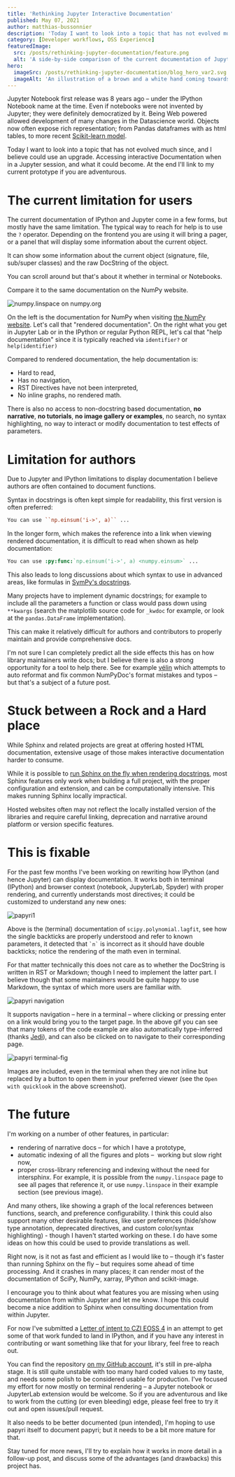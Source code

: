 ```yaml
---
title: 'Rethinking Jupyter Interactive Documentation'
published: May 07, 2021
author: matthias-bussonnier
description: 'Today I want to look into a topic that has not evolved much since, and I believe could use an upgrade. Accessing interactive Documentation when in a Jupyter session, and what it could become. At the end I"ll link to my current prototype if you are adventurous.'
category: [Developer workflows, OSS Experience]
featuredImage:
  src: /posts/rethinking-jupyter-documentation/feature.png
  alt: 'A side-by-side comparison of the current documentation of Jupyter with REPL vs NumPy"s documentation as a website.'
hero:
  imageSrc: /posts/rethinking-jupyter-documentation/blog_hero_var2.svg
  imageAlt: 'An illustration of a brown and a white hand coming towards each other to pass a business card with the logo of Quansight Labs.'
---
```


Jupyter Notebook first release was 8 years ago – under the IPython Notebook
name at the time. Even if notebooks were not invented by Jupyter; they were
definitely democratized by it. Being Web powered allowed development of many
changes in the Datascience world. Objects now often expose rich representation; from
Pandas dataframes with as html tables, to more recent [Scikit-learn model](https://github.com/scikit-learn/scikit-learn/pull/14180).

Today I want to look into a topic that has not evolved much since, and I believe
could use an upgrade. Accessing interactive Documentation when in a Jupyter
session, and what it could become. At the end I'll link to my current prototype
if you are adventurous.

# The current limitation for users

The current documentation of IPython and Jupyter come in a few forms, but mostly
have the same limitation.
The typical way to reach for help is to use the `?` operator. Depending on
the frontend you are using it will bring a pager, or a panel that will display
some information about the current object.

It can show some information about the current object (signature, file,
sub/super classes) and the raw DocString of the object.

You can scroll around but that's about it whether in terminal or Notebooks.

Compare it to the same documentation on the NumPy website.


<img alt="numpy.linspace on numpy.org" src="/posts/rethinking-jupyter-documentation/numpy-linspace-compare.png" />

On the left is the documentation for NumPy when visiting [the NumPy website](https://numpy.org). Let's
call that "rendered documentation". On the right what you get in Jupyter Lab or
in the IPython or regular Python REPL, let's cal that "help documentation" since
it is typically reached via `identifier?` or `help(identifier)`

Compared to rendered documentation, the help documentation is:

 - Hard to read,
 - Has no navigation,
 - RST Directives have not been interpreted,
 - No inline graphs, no rendered math.


There is also no access to non-docstring based documentation, **no narrative**,
**no tutorials**, **no image gallery or examples**, no search, no syntax
highlighting, no way to interact or modify documentation to test effects of
parameters.

# Limitation for authors

Due to Jupyter and IPython limitations to display documentation I believe
authors are often contained to document functions.

Syntax in docstrings is often kept simple for readability, this first version is
often preferred:

```rst
You can use ``np.einsum('i->', a)`` ...
```

In the longer form, which makes the reference into a link when viewing rendered
documentation, it is difficult to read when shown as help documentation:

```rst
You can use :py:func:`np.einsum('i->', a) <numpy.einsum>` ...
```

This also leads to long discussions about which syntax to use in advanced areas,
like formulas in [SymPy's docstrings](https://github.com/sympy/sympy/issues/14964).

Many projects have to implement dynamic docstrings; for example to include all
the parameters a function or class would pass down using ``**kwargs`` (search
the matplotlib source code for `_kwdoc` for example, or look at the ``pandas.DataFrame`` implementation).

This can make it relatively difficult for authors and contributors to properly
maintain and provide comprehensive docs.

I'm not sure I can completely predict all the side effects this has on how library
maintainers write docs; but I believe there is also a strong opportunity for a
tool to help there. See for example [vélin](https://github.com/Carreau/velin)
which attempts to auto reformat and fix common NumPyDoc's format mistakes and
typos – but that's a subject of a future post.

# Stuck between a Rock and a Hard place

While Sphinx and related projects are great at offering hosted HTML
documentation, extensive usage of those makes interactive documentation harder
to consume.

While it is possible to [run Sphinx on the fly when rendering
docstrings](https://github.com/spyder-ide/docrepr), most Sphinx features
only work when building a full project, with the proper configuration and
extension, and can be computationally intensive. This makes running Sphinx locally
impractical.

Hosted websites often may not reflect the locally installed version of the
libraries and require careful linking, deprecation and narrative around
platform or version specific features.

# This is fixable

For the past few months I've been working on rewriting how IPython (and hence
Jupyter) can display documentation. It works both in terminal (IPython) and
browser context (notebook, JupyterLab, Spyder) with proper rendering, and currently
understands most directives; it could be customized to understand any new ones:

<img alt="papyri1" src="/posts/rethinking-jupyter-documentation/papyri-1.png" class='center' />

Above is the (terminal) documentation of `scipy.polynomial.lagfit`, see how the
single backticks are properly understood and refer to known parameters, it
detected that  `` `n` `` is incorrect as it should have double backticks; notice
the rendering of the math even in terminal.

For that matter technically this does not care as to whether the DocString is
written in RST or Markdown; though I need to implement the latter part. I believe
though that some maintainers would be quite happy to use Markdown, the syntax
of which more users are familiar with.

<img alt="papyri navigation" src="/posts/rethinking-jupyter-documentation/papyri-nav.gif" class='center' />

It supports navigation – here in a terminal – where clicking or pressing enter on a
link would bring you to the target page. In the above gif you can see that many
tokens of the code example are also automatically type-inferred (thanks [Jedi](https://github.com/davidhalter/jedi)), and
can also be clicked on to navigate to their corresponding page.

<img alt="papyri terminal-fig" src="/posts/rethinking-jupyter-documentation/papyri-terminal-fig.png" class='center' />

Images are included, even in the terminal when they are not inline but replaced by
a button to open them in your preferred viewer (see the `Open with quicklook` in
the above screenshot).

# The future


I'm working on a number of other features, in particular:

 - rendering of narrative docs – for which I have a prototype,
 - automatic indexing of all the figures and plots –  working but slow right now,
 - proper cross-library referencing and indexing without the need for intersphinx.
   For example, it is possible from the `numpy.linspace` page to see all pages that
   reference it, or use `numpy.linspace` in their example section
   (see previous image).

And many others, like showing a graph of the local references between functions,
search, and preference configurability. I think this could also support many
other desirable features, like user preferences (hide/show type annotation,
deprecated directives, and custom color/syntax highlighting) - though I haven't started
working on these. I do have some ideas on how this could be used to provide
translations as well.

Right now, is it not as fast and efficient as I would like to – though it's faster
than running Sphinx on the fly – but requires some ahead of time processing. And it
crashes in many places; it can render most of the documentation of SciPy, NumPy,
xarray, IPython and scikit-image.

I encourage you to think about what features you are missing when using
documentation from within Jupyter and let me know. I hope this could become a
nice addition to Sphinx when consulting documentation from within Jupyter.

For now I've submitted a [Letter of intent to CZI EOSS
4](https://docs.google.com/document/d/1hk-Ww7pUwnoHINNhDeP9UOPvNEemAFe-pohK5dCtZPs/edit?usp=sharing)
in an attempt to get some of that work funded to land in IPython, and if you
have any interest in contributing or want something like that for your library,
feel free to reach out.

You can find the repository [on my GitHub account](https://github.com/Carreau/papyri),
it's still in pre-alpha stage. It is still quite unstable with too many hard
coded values to my taste, and needs some polish to be considered usable for production.
I've focused my effort for now mostly on terminal rendering – a Jupyter notebook
or JupyterLab extension would be welcome. So if you are adventurous and like to work
from the cutting (or even bleeding) edge, please feel free to try it out and
open issues/pull request.

It also needs to be better documented (pun intended), I'm hoping to use papyri itself to
document papyri; but it needs to be a bit more mature for that.

Stay tuned for more news, I'll try to explain how it works in more detail in a
follow-up post, and discuss some of the advantages (and drawbacks) this project
has.
